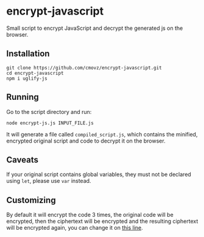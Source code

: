 # encrypt-javascript
Small script to encrypt JavaScript and decrypt the generated js on the browser.

## Installation
```
git clone https://github.com/cmovz/encrypt-javascript.git
cd encrypt-javascript
npm i uglify-js
```

## Running
Go to the script directory and run:
```
node encrypt-js.js INPUT_FILE.js
```
It will generate a file called `compiled_script.js`, which contains the minified, encrypted original script and code to decrypt it on the browser.

## Caveats
If your original script contains global variables, they must not be declared using `let`, please use `var` instead.

## Customizing
By default it will encrypt the code 3 times, the original code will be encrypted, then the ciphertext will be encrypted and the resulting ciphertext will be encrypted again, you can change it on [this line](https://github.com/cmovz/encrypt-javascript/blob/main/encrypt-js.js#L17).
